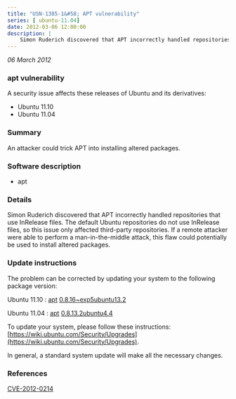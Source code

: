 ```yaml
---
title: "USN-1385-1&#58; APT vulnerability"
series: [ ubuntu-11.04]
date: 2012-03-06 12:00:00
description: |
    Simon Ruderich discovered that APT incorrectly handled repositories that use InRelease files. The default Ubuntu repositories do not use InRelease files, so this issue only affected third-party repositories. If a remote attacker were able to perform a man-in-the-middle attack, this flaw could potentially be used to install altered packages. 
--- 
```

 
 

*06 March 2012*

### apt vulnerability

A security issue affects these releases of Ubuntu and its derivatives:

* Ubuntu 11.10
* Ubuntu 11.04

### Summary

An attacker could trick APT into installing altered packages. 

### Software description

* apt 

### Details

Simon Ruderich discovered that APT incorrectly handled repositories that use InRelease files. The default Ubuntu repositories do not use InRelease files, so this issue only affected third-party repositories. If a remote attacker were able to perform a man-in-the-middle attack, this flaw could potentially be used to install altered packages. 

### Update instructions

The problem can be corrected by updating your system to the following package version:

Ubuntu 11.10
 : [apt](https://launchpad.net/ubuntu/+source/apt) <span> [0.8.16~exp5ubuntu13.2](https://launchpad.net/ubuntu/+source/apt/0.8.16~exp5ubuntu13.2) </span> 

Ubuntu 11.04
 : [apt](https://launchpad.net/ubuntu/+source/apt) <span> [0.8.13.2ubuntu4.4](https://launchpad.net/ubuntu/+source/apt/0.8.13.2ubuntu4.4) </span> 

To update your system, please follow these instructions: [https://wiki.ubuntu.com/Security/Upgrades](https://wiki.ubuntu.com/Security/Upgrades).

In general, a standard system update will make all the necessary changes. 

### References

 
 [CVE-2012-0214](http://people.ubuntu.com/~ubuntu-security/cve/CVE-2012-0214)
 


